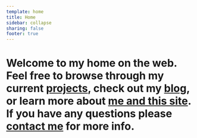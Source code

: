 ```yaml
---
template: home
title: Home
sidebar: collapse
sharing: false
footer: true
---
```

# Welcome to my home on the web. Feel free to browse through my current [projects](/projects), check out my [blog](/blog), or learn more about [me and this site](/about). If you have any questions please [contact me](/contact) for more info.
